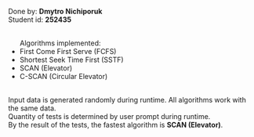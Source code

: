 Done by: <b>Dmytro Nichiporuk</b><br>
Student id: <b>252435</b><br><br>
<ul>
Algorithms implemented:
<li>First Come First Serve (FCFS)</li>
<li>Shortest Seek Time First (SSTF)</li>
<li>SCAN (Elevator)</li>
<li>C-SCAN (Circular Elevator)</li>
</ul><br>
Input data is generated randomly during runtime. All algorithms work with the same data.<br>
Quantity of tests is determined by user prompt during runtime.<br>
By the result of the tests, the fastest algorithm is <b>SCAN (Elevator)</b>.
